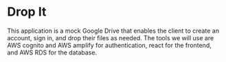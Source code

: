 # Drop It
This application is a mock Google Drive that enables the client to create an account, sign in, and drop their files as needed. The tools we will use are AWS cognito and AWS amplify for authentication, react for the frontend, and AWS RDS for the database.
